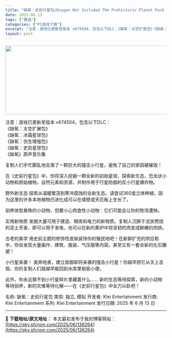 ```yaml
---
title: "缺氧：史前行星包/Oxygen Not Included The Prehistoric Planet Pack 中文"
date: 2025-06-13
tags: ["建造"]
categories: ["PC游戏下载"]
excerpt: "注意：游戏已更新至版本 v674504，包含以下DLC：《缺氧：太空扩展包》《缺氧：冰霜星球包》《缺氧：仿生增强包》《缺氧：史前星球包》《缺氧》原声音乐集 复制人们手忙脚乱地击落了一颗巨大的撞击小行星，避免了自己的家园被摧毁！ 在《史前行星包》中，你将深入挖掘一颗全新的初始星球，探索新生态，恐龙状小&hellip;"
layout: post
---
```


<img class="aligncenter size-full wp-image-136265" src="https://sky.sfcrom.com/wp-content/uploads/2025/06/20250613110726100.webp" alt="" width="660" height="215" />

注意：游戏已更新至版本 v674504，包含以下DLC：<br data-start="28" data-end="31" />《缺氧：太空扩展包》<br data-start="41" data-end="44" />《缺氧：冰霜星球包》<br data-start="54" data-end="57" />《缺氧：仿生增强包》<br data-start="67" data-end="70" />《缺氧：史前星球包》<br data-start="80" data-end="83" />《缺氧》原声音乐集

复制人们手忙脚乱地击落了一颗巨大的撞击小行星，避免了自己的家园被摧毁！

在《史前行星包》中，你将深入挖掘一颗全新的初始星球，探索新生态，恐龙状小动物和原始植物，自然元素和资源，并制作用于行星防御的反小行星爆炸物。

野外新生态
探索从温暖繁茂到寒冷腐蚀的全新生态。请尝试360度立体种植，因为这里的许多本地植物已进化成可以在墙壁或天花板上生长了。

驯养体型悬殊的小动物，但要小心肉食性小动物：它们可能会让你的牧场遭殃。

实用新物质
发掘大量可用于建造、精炼和电力的新物质。复制人沉醉于泥炭燃烧的泥土芳香，即可以用于发电，也可以在新的熏炉中将坚韧的肉变成鲜嫩的肉排。

古老的美学
用史前主题的修饰性皮肤装饰你的殖民地吧！在新鲜扩充的供应柜中，你会发现大量画作、建筑、服装、气压服等内容。甚至又有一套全新的化石雕塑！

小行星来袭！
直奔地表，建立抵御即将来袭的撞击小行星！你越早把它从天上击毁，你的复制人们就越早能回到水库里偷偷小便。

此外，你永远猜不到小行星碎片里藏着什么……
新的生态等待探索，新的小动物等待驯养，新的灾难等待化解——在《史前行星包》中全力以赴吧！

名称: 缺氧：史前行星包
类型: 独立, 模拟
开发者: Klei Entertainment
发行商: Klei Entertainment
系列: Klei Entertainment
发行日期: 2025 年 6 月 13 日

---
📖 **下载地址/原文地址：** 本文最初发布于我的博客网站：[https://sky.sfcrom.com/2025/06/136264](https://sky.sfcrom.com/2025/06/136264)

